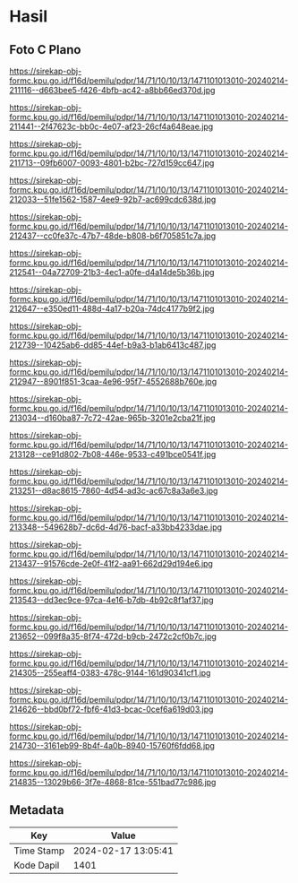 # Hasil

## Foto C Plano

https://sirekap-obj-formc.kpu.go.id/f16d/pemilu/pdpr/14/71/10/10/13/1471101013010-20240214-211116--d663bee5-f426-4bfb-ac42-a8bb66ed370d.jpg

https://sirekap-obj-formc.kpu.go.id/f16d/pemilu/pdpr/14/71/10/10/13/1471101013010-20240214-211441--2f47623c-bb0c-4e07-af23-26cf4a648eae.jpg

https://sirekap-obj-formc.kpu.go.id/f16d/pemilu/pdpr/14/71/10/10/13/1471101013010-20240214-211713--09fb6007-0093-4801-b2bc-727d159cc647.jpg

https://sirekap-obj-formc.kpu.go.id/f16d/pemilu/pdpr/14/71/10/10/13/1471101013010-20240214-212033--51fe1562-1587-4ee9-92b7-ac699cdc638d.jpg

https://sirekap-obj-formc.kpu.go.id/f16d/pemilu/pdpr/14/71/10/10/13/1471101013010-20240214-212437--cc0fe37c-47b7-48de-b808-b6f705851c7a.jpg

https://sirekap-obj-formc.kpu.go.id/f16d/pemilu/pdpr/14/71/10/10/13/1471101013010-20240214-212541--04a72709-21b3-4ec1-a0fe-d4a14de5b36b.jpg

https://sirekap-obj-formc.kpu.go.id/f16d/pemilu/pdpr/14/71/10/10/13/1471101013010-20240214-212647--e350ed11-488d-4a17-b20a-74dc4177b9f2.jpg

https://sirekap-obj-formc.kpu.go.id/f16d/pemilu/pdpr/14/71/10/10/13/1471101013010-20240214-212739--10425ab6-dd85-44ef-b9a3-b1ab6413c487.jpg

https://sirekap-obj-formc.kpu.go.id/f16d/pemilu/pdpr/14/71/10/10/13/1471101013010-20240214-212947--8901f851-3caa-4e96-95f7-4552688b760e.jpg

https://sirekap-obj-formc.kpu.go.id/f16d/pemilu/pdpr/14/71/10/10/13/1471101013010-20240214-213034--d160ba87-7c72-42ae-965b-3201e2cba21f.jpg

https://sirekap-obj-formc.kpu.go.id/f16d/pemilu/pdpr/14/71/10/10/13/1471101013010-20240214-213128--ce91d802-7b08-446e-9533-c491bce0541f.jpg

https://sirekap-obj-formc.kpu.go.id/f16d/pemilu/pdpr/14/71/10/10/13/1471101013010-20240214-213251--d8ac8615-7860-4d54-ad3c-ac67c8a3a6e3.jpg

https://sirekap-obj-formc.kpu.go.id/f16d/pemilu/pdpr/14/71/10/10/13/1471101013010-20240214-213348--549628b7-dc6d-4d76-bacf-a33bb4233dae.jpg

https://sirekap-obj-formc.kpu.go.id/f16d/pemilu/pdpr/14/71/10/10/13/1471101013010-20240214-213437--91576cde-2e0f-41f2-aa91-662d29d194e6.jpg

https://sirekap-obj-formc.kpu.go.id/f16d/pemilu/pdpr/14/71/10/10/13/1471101013010-20240214-213543--dd3ec9ce-97ca-4e16-b7db-4b92c8f1af37.jpg

https://sirekap-obj-formc.kpu.go.id/f16d/pemilu/pdpr/14/71/10/10/13/1471101013010-20240214-213652--099f8a35-8f74-472d-b9cb-2472c2cf0b7c.jpg

https://sirekap-obj-formc.kpu.go.id/f16d/pemilu/pdpr/14/71/10/10/13/1471101013010-20240214-214305--255eaff4-0383-478c-9144-161d90341cf1.jpg

https://sirekap-obj-formc.kpu.go.id/f16d/pemilu/pdpr/14/71/10/10/13/1471101013010-20240214-214626--bbd0bf72-fbf6-41d3-bcac-0cef6a619d03.jpg

https://sirekap-obj-formc.kpu.go.id/f16d/pemilu/pdpr/14/71/10/10/13/1471101013010-20240214-214730--3161eb99-8b4f-4a0b-8940-15760f6fdd68.jpg

https://sirekap-obj-formc.kpu.go.id/f16d/pemilu/pdpr/14/71/10/10/13/1471101013010-20240214-214835--13029b66-3f7e-4868-81ce-551bad77c986.jpg


## Metadata

| Key        | Value               |
| ---------- | ------------------- |
| Time Stamp | 2024-02-17 13:05:41 |
| Kode Dapil | 1401                |



